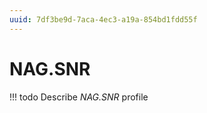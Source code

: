 ```yaml
---
uuid: 7df3be9d-7aca-4ec3-a19a-854bd1fdd55f
---
```



# NAG.SNR


<!-- prettier-ignore -->
!!! todo
    Describe *NAG.SNR* profile

